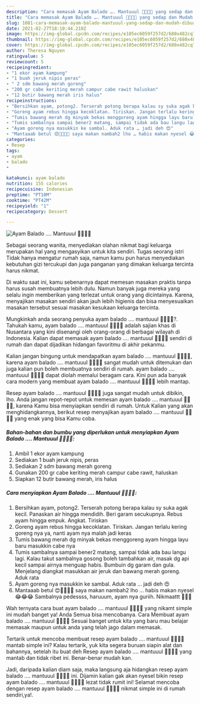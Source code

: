 ```yaml
---
description: "Cara memasak Ayam Balado …. Mantuuul 👍🏻👍🏻 yang sedap dan Mudah Dibuat"
title: "Cara memasak Ayam Balado …. Mantuuul 👍🏻👍🏻 yang sedap dan Mudah Dibuat"
slug: 1081-cara-memasak-ayam-balado-mantuuul-yang-sedap-dan-mudah-dibuat
date: 2021-02-27T18:10:44.210Z
image: https://img-global.cpcdn.com/recipes/e105ec6059f257d2/680x482cq70/ayam-balado-…-mantuuul-👍🏻👍🏻-foto-resep-utama.jpg
thumbnail: https://img-global.cpcdn.com/recipes/e105ec6059f257d2/680x482cq70/ayam-balado-…-mantuuul-👍🏻👍🏻-foto-resep-utama.jpg
cover: https://img-global.cpcdn.com/recipes/e105ec6059f257d2/680x482cq70/ayam-balado-…-mantuuul-👍🏻👍🏻-foto-resep-utama.jpg
author: Theresa Nguyen
ratingvalue: 5
reviewcount: 5
recipeingredient:
- "1 ekor ayam kampung"
- "1 buah jeruk nipis peras"
- " 2 sdm bawang merah goreng"
- "200 gr cabe keriting merah campur cabe rawit haluskan"
- "12 butir bawang merah iris halus"
recipeinstructions:
- "Bersihkan ayam, potong2. Terserah potong berapa kalau sy suka agak kecil. Panaskan air hingga mendidih. Beri garam secukupnya. Rebus ayam hingga empuk. Angkat. Tiriskan"
- "Goreng ayam rebus hingga kecoklatan. Tiriskan. Jangan terlalu kering goreng nya ya, nanti ayam nya malah jadi keras"
- "Tumis bawang merah dg minyak bekas menggoreng ayam hingga layu baru masukkin cabe nya"
- "Tumis sambalnya sampai bener2 matang, sampai tidak ada bau langu lagi. Kalau takut sambalnya gosong boleh tambahkan air, masak dg api kecil sampai airnya menguap habis. Bumbuin dg garam dan gula. Menjelang diangkat masukkan air jeruk dan bawang merah goreng. Aduk rata"
- "Ayam goreng nya masukkin ke sambal. Aduk rata … jadi deh 😍"
- "Mantaaab betul 😍👍🏻👍🏻 saya makan nambah2 lho … habis makan nyesel 😂😂😂 Sambalnya pedessss, haruuum, ayam nya guriih. Nikmaattt 🤣👍🏻"
categories:
- Resep
tags:
- ayam
- balado
- 

katakunci: ayam balado  
nutrition: 155 calories
recipecuisine: Indonesian
preptime: "PT10M"
cooktime: "PT42M"
recipeyield: "1"
recipecategory: Dessert

---
```



![Ayam Balado …. Mantuuul 👍🏻👍🏻](https://img-global.cpcdn.com/recipes/e105ec6059f257d2/680x482cq70/ayam-balado-…-mantuuul-👍🏻👍🏻-foto-resep-utama.jpg)

Sebagai seorang wanita, menyediakan olahan nikmat bagi keluarga merupakan hal yang mengasyikan untuk kita sendiri. Tugas seorang istri Tidak hanya mengatur rumah saja, namun kamu pun harus menyediakan kebutuhan gizi tercukupi dan juga panganan yang dimakan keluarga tercinta harus nikmat.

Di waktu  saat ini, kamu sebenarnya dapat memesan masakan praktis tanpa harus susah membuatnya lebih dulu. Namun banyak juga mereka yang selalu ingin memberikan yang terlezat untuk orang yang dicintainya. Karena, menyajikan masakan sendiri akan jauh lebih higienis dan bisa menyesuaikan masakan tersebut sesuai masakan kesukaan keluarga tercinta. 



Mungkinkah anda seorang penyuka ayam balado …. mantuuul 👍🏻👍🏻?. Tahukah kamu, ayam balado …. mantuuul 👍🏻👍🏻 adalah sajian khas di Nusantara yang kini disenangi oleh orang-orang di berbagai wilayah di Indonesia. Kalian dapat memasak ayam balado …. mantuuul 👍🏻👍🏻 sendiri di rumah dan dapat dijadikan hidangan favoritmu di akhir pekanmu.

Kalian jangan bingung untuk mendapatkan ayam balado …. mantuuul 👍🏻👍🏻, karena ayam balado …. mantuuul 👍🏻👍🏻 sangat mudah untuk ditemukan dan juga kalian pun boleh membuatnya sendiri di rumah. ayam balado …. mantuuul 👍🏻👍🏻 dapat diolah memalui beragam cara. Kini pun ada banyak cara modern yang membuat ayam balado …. mantuuul 👍🏻👍🏻 lebih mantap.

Resep ayam balado …. mantuuul 👍🏻👍🏻 juga sangat mudah untuk dibikin, lho. Anda jangan repot-repot untuk memesan ayam balado …. mantuuul 👍🏻👍🏻, karena Kamu bisa menyiapkan sendiri di rumah. Untuk Kalian yang akan menghidangkannya, berikut resep menyajikan ayam balado …. mantuuul 👍🏻👍🏻 yang enak yang bisa Kamu coba.

<!--inarticleads1-->

##### Bahan-bahan dan bumbu yang diperlukan untuk menyiapkan Ayam Balado …. Mantuuul 👍🏻👍🏻:

1. Ambil 1 ekor ayam kampung
1. Sediakan 1 buah jeruk nipis, peras
1. Sediakan  2 sdm bawang merah goreng
1. Gunakan 200 gr cabe keriting merah campur cabe rawit, haluskan
1. Siapkan 12 butir bawang merah, iris halus




<!--inarticleads2-->

##### Cara menyiapkan Ayam Balado …. Mantuuul 👍🏻👍🏻:

1. Bersihkan ayam, potong2. Terserah potong berapa kalau sy suka agak kecil. Panaskan air hingga mendidih. Beri garam secukupnya. Rebus ayam hingga empuk. Angkat. Tiriskan
1. Goreng ayam rebus hingga kecoklatan. Tiriskan. Jangan terlalu kering goreng nya ya, nanti ayam nya malah jadi keras
1. Tumis bawang merah dg minyak bekas menggoreng ayam hingga layu baru masukkin cabe nya
1. Tumis sambalnya sampai bener2 matang, sampai tidak ada bau langu lagi. Kalau takut sambalnya gosong boleh tambahkan air, masak dg api kecil sampai airnya menguap habis. Bumbuin dg garam dan gula. Menjelang diangkat masukkan air jeruk dan bawang merah goreng. Aduk rata
1. Ayam goreng nya masukkin ke sambal. Aduk rata … jadi deh 😍
1. Mantaaab betul 😍👍🏻👍🏻 saya makan nambah2 lho … habis makan nyesel 😂😂😂 Sambalnya pedessss, haruuum, ayam nya guriih. Nikmaattt 🤣👍🏻




Wah ternyata cara buat ayam balado …. mantuuul 👍🏻👍🏻 yang nikamt simple ini mudah banget ya! Anda Semua bisa mencobanya. Cara Membuat ayam balado …. mantuuul 👍🏻👍🏻 Sesuai banget untuk kita yang baru mau belajar memasak maupun untuk anda yang telah jago dalam memasak.

Tertarik untuk mencoba membuat resep ayam balado …. mantuuul 👍🏻👍🏻 mantab simple ini? Kalau tertarik, yuk kita segera buruan siapin alat dan bahannya, setelah itu buat deh Resep ayam balado …. mantuuul 👍🏻👍🏻 yang mantab dan tidak ribet ini. Benar-benar mudah kan. 

Jadi, daripada kalian diam saja, maka langsung aja hidangkan resep ayam balado …. mantuuul 👍🏻👍🏻 ini. Dijamin kalian gak akan nyesel bikin resep ayam balado …. mantuuul 👍🏻👍🏻 lezat tidak rumit ini! Selamat mencoba dengan resep ayam balado …. mantuuul 👍🏻👍🏻 nikmat simple ini di rumah sendiri,ya!.

